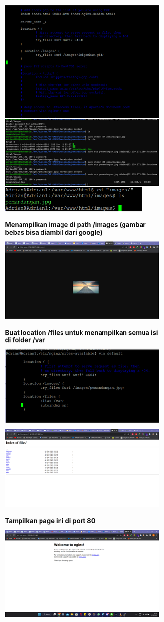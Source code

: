 ![alt text](gambar2.png)
<br>
![alt text](gambar3.png)
<br>
![alt text](gambar4.png)

## Menampilkan image di path /images (gambar bebas bisa diambil dari google)

![alt text](gambar5.png)

## Buat location /files untuk menampilkan semua isi di folder /var

![alt text](gambar7.png)
<br>
<br>
![alt text](gambar6.png)

## Tampilkan page ini di port 80

![alt text](gambar1.png)
